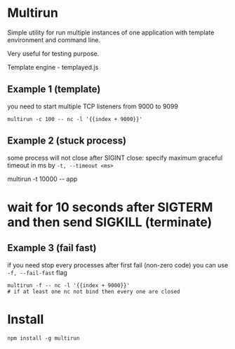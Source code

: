 # Multirun

Simple utility for run multiple instances of one application with template environment and command line.

Very useful for testing purpose.

Template engine - templayed.js

## Example 1 (template)

you need to start multiple TCP listeners from 9000 to 9099

    multirun -c 100 -- nc -l '{{index + 9000}}'

## Example 2 (stuck process)

some process will not close after SIGINT close: specify maximum graceful timeout in ms by `-t, --timeout <ms>`

   multirun -t 10000 -- app
   # wait for 10 seconds after SIGTERM and then send SIGKILL (terminate)

## Example 3 (fail fast)

if you need stop every processes after first fail (non-zero code) you can use `-f, --fail-fast` flag

    multirun -f -- nc -l '{{index + 9000}}'
    # if at least one nc not bind then every one are closed


# Install

    npm install -g multirun